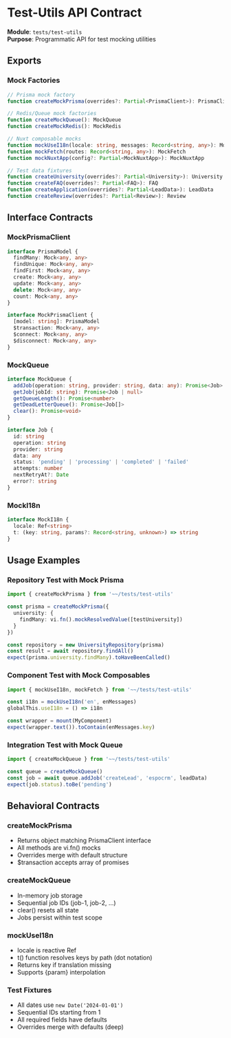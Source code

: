 # Test-Utils API Contract

**Module**: `tests/test-utils`  
**Purpose**: Programmatic API for test mocking utilities

## Exports

### Mock Factories

```typescript
// Prisma mock factory
function createMockPrisma(overrides?: Partial<PrismaClient>): PrismaClient

// Redis/Queue mock factories
function createMockQueue(): MockQueue
function createMockRedis(): MockRedis

// Nuxt composable mocks
function mockUseI18n(locale: string, messages: Record<string, any>): MockI18n
function mockFetch(routes: Record<string, any>): MockFetch
function mockNuxtApp(config?: Partial<MockNuxtApp>): MockNuxtApp

// Test data fixtures
function createUniversity(overrides?: Partial<University>): University
function createFAQ(overrides?: Partial<FAQ>): FAQ
function createApplication(overrides?: Partial<LeadData>): LeadData
function createReview(overrides?: Partial<Review>): Review
```

## Interface Contracts

### MockPrismaClient

```typescript
interface PrismaModel {
  findMany: Mock<any, any>
  findUnique: Mock<any, any>
  findFirst: Mock<any, any>
  create: Mock<any, any>
  update: Mock<any, any>
  delete: Mock<any, any>
  count: Mock<any, any>
}

interface MockPrismaClient {
  [model: string]: PrismaModel
  $transaction: Mock<any, any>
  $connect: Mock<any, any>
  $disconnect: Mock<any, any>
}
```

### MockQueue

```typescript
interface MockQueue {
  addJob(operation: string, provider: string, data: any): Promise<Job>
  getJob(jobId: string): Promise<Job | null>
  getQueueLength(): Promise<number>
  getDeadLetterQueue(): Promise<Job[]>
  clear(): Promise<void>
}

interface Job {
  id: string
  operation: string
  provider: string
  data: any
  status: 'pending' | 'processing' | 'completed' | 'failed'
  attempts: number
  nextRetryAt?: Date
  error?: string
}
```

### MockI18n

```typescript
interface MockI18n {
  locale: Ref<string>
  t: (key: string, params?: Record<string, unknown>) => string
}
```

## Usage Examples

### Repository Test with Mock Prisma

```typescript
import { createMockPrisma } from '~~/tests/test-utils'

const prisma = createMockPrisma({
  university: {
    findMany: vi.fn().mockResolvedValue([testUniversity])
  }
})

const repository = new UniversityRepository(prisma)
const result = await repository.findAll()
expect(prisma.university.findMany).toHaveBeenCalled()
```

### Component Test with Mock Composables

```typescript
import { mockUseI18n, mockFetch } from '~~/tests/test-utils'

const i18n = mockUseI18n('en', enMessages)
globalThis.useI18n = () => i18n

const wrapper = mount(MyComponent)
expect(wrapper.text()).toContain(enMessages.key)
```

### Integration Test with Mock Queue

```typescript
import { createMockQueue } from '~~/tests/test-utils'

const queue = createMockQueue()
const job = await queue.addJob('createLead', 'espocrm', leadData)
expect(job.status).toBe('pending')
```

## Behavioral Contracts

### createMockPrisma

- Returns object matching PrismaClient interface
- All methods are vi.fn() mocks
- Overrides merge with default structure
- $transaction accepts array of promises

### createMockQueue

- In-memory job storage
- Sequential job IDs (job-1, job-2, ...)
- clear() resets all state
- Jobs persist within test scope

### mockUseI18n

- locale is reactive Ref
- t() function resolves keys by path (dot notation)
- Returns key if translation missing
- Supports {param} interpolation

### Test Fixtures

- All dates use `new Date('2024-01-01')`
- Sequential IDs starting from 1
- All required fields have defaults
- Overrides merge with defaults (deep)
